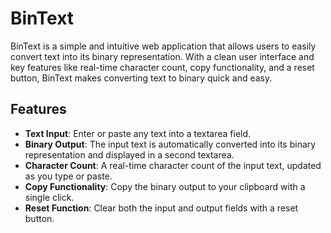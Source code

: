 # BinText

BinText is a simple and intuitive web application that allows users to easily convert text into its binary representation. With a clean user interface and key features like real-time character count, copy functionality, and a reset button, BinText makes converting text to binary quick and easy.

## Features

- **Text Input**: Enter or paste any text into a textarea field.
- **Binary Output**: The input text is automatically converted into its binary representation and displayed in a second textarea.
- **Character Count**: A real-time character count of the input text, updated as you type or paste.
- **Copy Functionality**: Copy the binary output to your clipboard with a single click.
- **Reset Function**: Clear both the input and output fields with a reset button.
